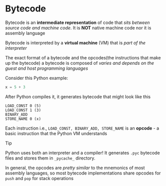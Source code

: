 # Bytecode

Bytecode is an **intermediate representation** of code that _sits between source code and machine code_. It is **NOT** native machine code nor it is assembly language

Bytecode is interpreted by a **virtual machine** (VM) that is _part of the interpreter_

The exact format of a bytecode and the opcodes(the instructions that make up the bytecode) a bytecode is composed of _varies and depends on the guest and host programming languages_

Consider this Python example:

```py
x = 5 + 3
```

After Python compiles it, it generates bytecode that might look like this

```language
LOAD_CONST 0 (5)
LOAD_CONST 1 (3)
BINARY_ADD
STORE_NAME 0 (x)

```

Each instruction i.e., `LOAD_CONST, BINARY_ADD, STORE_NAME` is an **opcode** - a basic instruction that the Python VM understands

> [!TIP]
> Python uses both an interpreter and a compiler! It generates `.pyc` bytecode files and stores them in `_pycache_` directory.

In general, the opcodes are _pretty similar_ to the mnemonics of most assembly languages, so most bytecode implementations share opcodes for `push` and `pop` for stack operations
